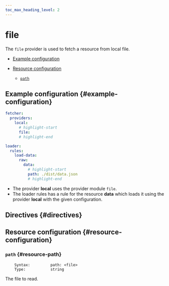 ```yaml
---
toc_max_heading_level: 2
---
```


# file

The `file` provider is used to fetch a resource from local file.

- [Example configuration](#example-configuration)

- [Resource configuration](#resource-configuration)
  - [`path`](#resource-path)

## Example configuration {#example-configuration}

```yaml
fetcher:
  providers:
    local:
      # highlight-start
      file:
      # highlight-end

loader:
  rules:
    load-data:
      raw:
        data:
          # highlight-start
          path: ./dist/data.json
          # highlight-end
```

- The provider **local** uses the provider module `file`.
- The loader rules has a rule for the resource **data** which loads it using the provider **local** with the given configuration.

## Directives {#directives}

## Resource configuration {#resource-configuration}

### `path` {#resource-path}

```
    Syntax:         path: <file>
    Type:           string
```

The file to read.
